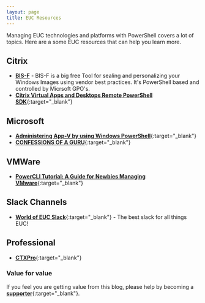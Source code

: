 ```yaml
---
layout: page
title: EUC Resources
---
```


Managing EUC technologies and platforms with PowerShell covers a lot of topics. Here are a some EUC resources that can help you learn more.

## Citrix

* [**BIS-F**](https://eucweb.com/download-bis-f) - BIS-F is a big free Tool for sealing and personalizing your Windows Images using vendor best practices. It's PowerShell based and controlled by Micrsoft GPO's.
* [**Citrix Virtual Apps and Desktops Remote PowerShell SDK**](https://docs.citrix.com/en-us/citrix-virtual-apps-desktops-service/sdk-api.html){:target="_blank"}

## Microsoft

* [**Administering App-V by using Windows PowerShell**](https://docs.microsoft.com/en-us/windows/application-management/app-v/appv-administering-appv-with-powershell){:target="_blank"}
* [**CONFESSIONS OF A GURU**](http://www.tmurgent.com/TmBlog/){:target="_blank"}

## VMWare

* [**PowerCLI Tutorial: A Guide for Newbies Managing VMware**](https://adamtheautomator.com/powercli-tutorial/){:target="_blank"}

## Slack Channels
* [**World of EUC Slack**](https://worldofeuc.slack.com/){:target="_blank"} - The best slack for all things EUC!

## Professional
* [**CTXPro**](https://ctxpro.com/){:target="_blank"}

### Value for value
If you feel you are getting value from this blog, please help by becoming a [**supporter**](https://www.paypal.com/donate?hosted_button_id=73HNLGA2SGLLU){:target="_blank"}.